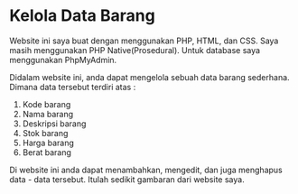 # Kelola Data Barang

Website ini saya buat dengan menggunakan PHP, HTML, dan CSS. Saya masih menggunakan PHP Native(Prosedural). Untuk database saya menggunakan PhpMyAdmin.

Didalam website ini, anda dapat mengelola sebuah data barang sederhana.
Dimana data tersebut terdiri atas :
1. Kode barang
2. Nama barang
3. Deskripsi barang
4. Stok barang
5. Harga barang
6. Berat barang

Di website ini anda dapat menambahkan, mengedit, dan juga menghapus data - data tersebut. Itulah sedikit gambaran dari website saya.
